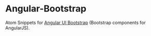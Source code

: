 # Angular-Bootstrap

Atom Snippets for [Angular UI Bootstrap](https://angular-ui.github.io/bootstrap) (Bootstrap components for AngularJS).
